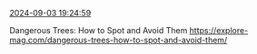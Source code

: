 [2024-09-03 19:24:59](https://mstdn.social/@hill_wanderer/113075257294052716)

Dangerous Trees: How to Spot and Avoid Them <a href="https://explore-mag.com/dangerous-trees-how-to-spot-and-avoid-them/" target="_blank" rel="nofollow noopener noreferrer" translate="no">https://explore-mag.com/dangerous-trees-how-to-spot-and-avoid-them/</a>